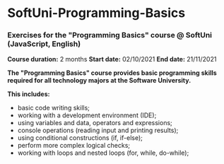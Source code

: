 # SoftUni-Programming-Basics
### Exercises for the "Programming Basics" course @ SoftUni (JavaScript, English)

**Course duration:** 2 months 
**Start date:** 02/10/2021 
**End date:** 21/11/2021 

**The "Programming Basics" course provides basic programming skills required for all technology majors at the Software University.**

**This includes:**
  - basic code writing skills;
  - working with a development environment (IDE);
  - using variables and data, operators and expressions;
  - console operations (reading input and printing results);
  - using conditional constructions (if, if-else);
  - perform more complex logical checks;
  - working with loops and nested loops (for, while, do-while);
